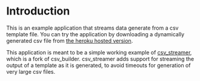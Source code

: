 # Introduction
This is an example application that streams data generate from a csv template file. You can try the application by downloading a dynamically generated csv file from [the heroku hosted version](http://http://testcsvstreamer.herokuapp.com/tests/massive/example.csv). 

This application is meant to be a simple working example of [csv_streamer](http://www.github/fawce/csv_builder), which is a fork of csv_builder. csv_streamer adds support for streaming the output of a template as it is generated, to avoid timeouts for generation of very large csv files.

